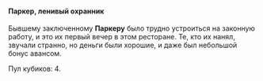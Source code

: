 #### Паркер, ленивый охранник

Бывшему заключенному **Паркеру** было трудно устроиться на законную работу, и это их первый вечер в этом ресторане. Те, кто их нанял, звучали странно, но деньги были хорошие, и даже был небольшой бонус авансом.

Пул кубиков: 4.